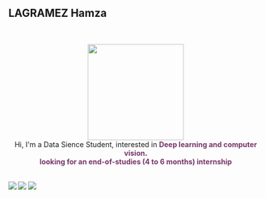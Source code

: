 

## **LAGRAMEZ Hamza** 
 <br>

<p align="center" >
    <img width="190" src="https://giphy.com/gifs/simon-superrabbit-simon-simone-super-lapin-3YX5uFD3ksn5QGhQCQ"/> <br>
    Hi, I'm a Data Sience Student, interested in <b><font color="#763568">Deep learning and computer vision</font>.
    <br>
    <font color="#763568">looking for an end-of-studies (4 to 6 months) internship</font>
 <br>
 <br>
 
[<img src="https://img.shields.io/badge/LinkedIn-hamzalagramez-informational?style=for-the-badge&labelColor=black&logo=linkedin&logoColor=cd5c5c&&color=cd5c5c"/>][linkedin]
[<img src="https://img.shields.io/badge/Twitter-@HamzaLagramez-informational?style=for-the-badge&labelColor=black&logo=twitter&logoColor=5b84c4&color=5b84c4"/>][twitter]
[<img src="https://img.shields.io/badge/Gmail-hamzalagramez7@gmail.com-informational?style=for-the-badge&labelColor=black&logo=gmail&logoColor=2c599D&&color=2c599D"/>][gmail]
  

[linkedin]: https://www.linkedin.com/in/hamza-lagramez-91a6b4185/
[twitter]: https://twitter.com/HamzaLagramez
[gmail]: hamzalagramez7@gmail.com
